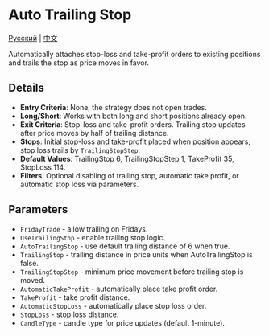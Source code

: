 # Auto Trailing Stop
[Русский](README_ru.md) | [中文](README_cn.md)

Automatically attaches stop-loss and take-profit orders to existing positions and trails the stop as price moves in favor.

## Details
- **Entry Criteria**: None, the strategy does not open trades.
- **Long/Short**: Works with both long and short positions already open.
- **Exit Criteria**: Stop-loss and take-profit orders. Trailing stop updates after price moves by half of trailing distance.
- **Stops**: Initial stop-loss and take-profit placed when position appears; stop loss trails by `TrailingStopStep`.
- **Default Values**: TrailingStop 6, TrailingStopStep 1, TakeProfit 35, StopLoss 114.
- **Filters**: Optional disabling of trailing stop, automatic take profit, or automatic stop loss via parameters.

## Parameters
- `FridayTrade` - allow trailing on Fridays.
- `UseTrailingStop` - enable trailing stop logic.
- `AutoTrailingStop` - use default trailing distance of 6 when true.
- `TrailingStop` - trailing distance in price units when AutoTrailingStop is false.
- `TrailingStopStep` - minimum price movement before trailing stop is moved.
- `AutomaticTakeProfit` - automatically place take profit order.
- `TakeProfit` - take profit distance.
- `AutomaticStopLoss` - automatically place stop loss order.
- `StopLoss` - stop loss distance.
- `CandleType` - candle type for price updates (default 1-minute).
